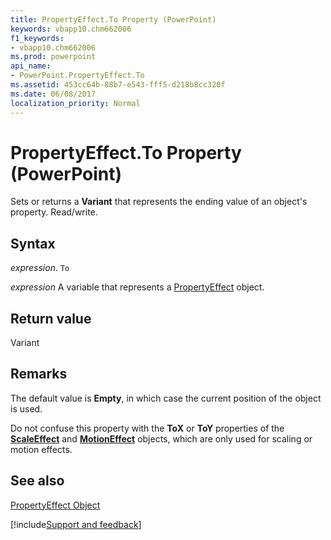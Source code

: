 ```yaml
---
title: PropertyEffect.To Property (PowerPoint)
keywords: vbapp10.chm662006
f1_keywords:
- vbapp10.chm662006
ms.prod: powerpoint
api_name:
- PowerPoint.PropertyEffect.To
ms.assetid: 453cc64b-88b7-e543-fff5-d218b8cc320f
ms.date: 06/08/2017
localization_priority: Normal
---
```



# PropertyEffect.To Property (PowerPoint)

Sets or returns a  **Variant** that represents the ending value of an object's property. Read/write.


## Syntax

 _expression_. `To`

 _expression_ A variable that represents a [PropertyEffect](./PowerPoint.PropertyEffect.md) object.


## Return value

Variant


## Remarks

The default value is  **Empty**, in which case the current position of the object is used.

Do not confuse this property with the  **ToX** or **ToY** properties of the **[ScaleEffect](PowerPoint.ScaleEffect.md)** and **[MotionEffect](PowerPoint.MotionEffect.md)** objects, which are only used for scaling or motion effects.


## See also


[PropertyEffect Object](PowerPoint.PropertyEffect.md)

[!include[Support and feedback](~/includes/feedback-boilerplate.md)]